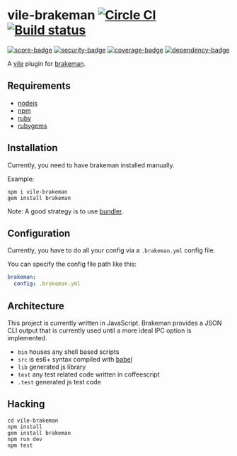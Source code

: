 # vile-brakeman [![Circle CI](https://circleci.com/gh/forthright/vile-brakeman.svg?style=shield&circle-token=5680dde9902c1f68684173ee1e9ead2fd4b43df2)](https://circleci.com/gh/forthright/vile-brakeman) [![Build status](https://ci.appveyor.com/api/projects/status/8ts46knfcv1iod3k/branch/master?svg=true)](https://ci.appveyor.com/project/brentlintner/vile-brakeman/branch/master)

[![score-badge](https://vile.io/api/v0/projects/vile-brakeman/badges/score?token=USryyHar5xQs7cBjNUdZ)](https://vile.io/~brentlintner/vile-brakeman) [![security-badge](https://vile.io/api/v0/projects/vile-brakeman/badges/security?token=USryyHar5xQs7cBjNUdZ)](https://vile.io/~brentlintner/vile-brakeman) [![coverage-badge](https://vile.io/api/v0/projects/vile-brakeman/badges/coverage?token=USryyHar5xQs7cBjNUdZ)](https://vile.io/~brentlintner/vile-brakeman) [![dependency-badge](https://vile.io/api/v0/projects/vile-brakeman/badges/dependency?token=USryyHar5xQs7cBjNUdZ)](https://vile.io/~brentlintner/vile-brakeman)

A [vile](http://vile.io) plugin for [brakeman](http://github.com/presidentbeef/brakeman).

## Requirements

- [nodejs](http://nodejs.org)
- [npm](http://npmjs.org)
- [ruby](http://nodejs.org)
- [rubygems](http://rubygems.org)

## Installation

Currently, you need to have brakeman installed manually.

Example:

    npm i vile-brakeman
    gem install brakeman

Note: A good strategy is to use [bundler](http://bundler.io).

## Configuration

Currently, you have to do all your config via a `.brakeman.yml` config file.

You can specify the config file path like this:

```yml
brakeman:
  config: .brakeman.yml
```

## Architecture

This project is currently written in JavaScript. Brakeman provides
a JSON CLI output that is currently used until a more ideal
IPC option is implemented.

- `bin` houses any shell based scripts
- `src` is es6+ syntax compiled with [babel](https://babeljs.io)
- `lib` generated js library
- `test` any test related code written in coffeescript
- `.test` generated js test code

## Hacking

    cd vile-brakeman
    npm install
    gem install brakeman
    npm run dev
    npm test
